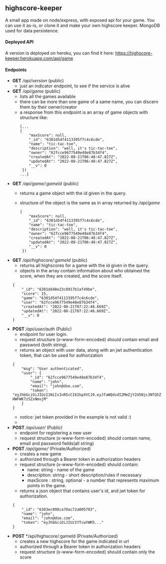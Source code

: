 ## highscore-keeper
A small app made on node/express, with exposed api for your game. You can use it as-is, or clone it and make your own highscore keeper. 
MongoDB used for data persistence.

#### Deployed API

A version is deployed on heroku, you can find it here: 
https://highscore-keeper.herokuapp.com/api/game


#### Endpoints

- **GET** */api/version* (public)
  - just an indicator endpoint, to see if the service is alive
- **GET** */api/game* (public)
  - lists all the games available
  - there can be more than one game of a same name, you can discern them by their owner/creator
  - a response from this endpoint is an array of game objects with structure like:
    ```
    [...
    {
        "maxScore": null,
        "_id": "6301d54f4113395f7c4c6cde",
        "name": "tic-tac-toe",
        "description": "well, it's tic-tac-toe",
        "owner": "62fcce9677549e48e87b34f4",
        "createdAt": "2022-08-21T06:48:47.827Z",
        "updatedAt": "2022-08-21T06:48:47.827Z",
        "__v": 0
     })
    ...]
    ```
- **GET** */api/game/:gameId* (public)
  - returns a game object with the id given in the query. 
  - structure of the object is the same as in array returned by  */api/game*
  
    ```
    {
        "maxScore": null,
        "_id": "6301d54f4113395f7c4c6cde",
        "name": "tic-tac-toe",
        "description": "well, it's tic-tac-toe",
        "owner": "62fcce9677549e48e87b34f4",
        "createdAt": "2022-08-21T06:48:47.827Z",
        "updatedAt": "2022-08-21T06:48:47.827Z",
        "__v": 0
     })
    ```
- **GET** */api/highscore/:gameId* (public)
    - returns all highscores for a game with the id given in the query. 
    - objects in the array contain information about who obtained the score, when they are created, and the score itself.
    ```
    {
        "_id": "6301dd48e23c8917b1af49be",
        "score": 15,
        "game": "6301d54f4113395f7c4c6cde",
        "user": "62fcce9677549e48e87b34f4",
        "createdAt": "2022-08-21T07:22:48.669Z",
        "updatedAt": "2022-08-21T07:22:48.669Z",
        "__v": 0
    }
    ```
- **POST** */api/user/auth* (Public)
    - endpoint for user login. 
    - request structure (x-www-form-encoded) should contain email and password (both string).
    - returns an object with user data, along with an jwt authentication token, that can be used for authorization
    ```
    {
        "msg": "User authenticated",
        "user": {
            "_id": "62fcce9677549e48e87b34f4",
            "name": "john",
            "email": "john@doe.com",
            "token": "eyJhbGciOiJIUzI1NiIsInR5cCI6IkpXVCJ9.eyJfaWQdsdI2MmZjY2U5Njc3NTQ5ZTQ4ZTg3YjM0ZjQiLCJpYXQiOjE2NjExODIyxxxxV4cCI6MTY2MTE4NTgwOX0.xt7yLVAasdfxhiX_PtkDXaKE-HWFWK7z5ZsNmvjM"
        }
    }
    ```
    - *notice:* jwt token provided in the example is not valid :)
    - 
- **POST** */api/user/* (Public)
    - endpoint for registering a new user
    - request structure (x-www-form-encoded) should contain name, email and password fields(all string)
- **POST** */api/game/* (Private/Authorized)
    - creates a new game
    - authorized through a Bearer token in authorization headers
    - request structure (x-www-form-encoded) should contain:
        - name: string - name of the game
        - description: string - short description/rules if necessary 
        - maxScore : string, optional - a number that represents maximum points in the game.
    - returns a json object that contains user's id, and jwt token for authorization.
    ```
    {
        "_id": "6303ec898ca70ac72a005703",
        "name": "john",
        "email": "john@doe.com",
        "token": "eyJhbGciOiJIUzIYTcwYWM3..."
    }
    ```
- **POST** */api/highscore/:gameId (Private/Authorized)
    - creates a new highscore for the game indicated in url    
    - authorized through a Bearer token in authorization headers
    - request structure (x-www-form-encoded) should contain only the score